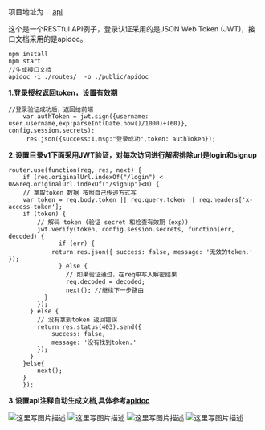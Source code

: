 项目地址为：
[api](http://api.songnini.com/apidoc/index.html)


这个是一个RESTful API例子，登录认证采用的是JSON Web Token (JWT)，接口文档采用的是apidoc。

```
npm install
npm start
//生成接口文档
apidoc -i ./routes/  -o ./public/apidoc
```

**1.登录授权返回token，设置有效期**
```
//登录验证成功后，返回给前端
    var authToken = jwt.sign({username: user.username,exp:parseInt(Date.now()/1000)+(60)}, config.session.secrets);
     res.json({success:1,msg:"登录成功",token: authToken});

```



**2.设置目录v1下面采用JWT验证，对每次访问进行解密排除url是login和signup**

```
router.use(function(req, res, next) {
    if (req.originalUrl.indexOf("/login") < 0&&req.originalUrl.indexOf("/signup")<0) {
    // 拿取token 数据 按照自己传递方式写
    var token = req.body.token || req.query.token || req.headers['x-access-token'];
    if (token) {
        // 解码 token (验证 secret 和检查有效期（exp）)
        jwt.verify(token, config.session.secrets, function(err, decoded) {
              if (err) {
            return res.json({ success: false, message: '无效的token.' });
              } else {
                // 如果验证通过，在req中写入解密结果
                req.decoded = decoded;
                next(); //继续下一步路由
          }
        });
      } else {
        // 没有拿到token 返回错误
        return res.status(403).send({
            success: false,
            message: '没有找到token.'
        });
      }
    }else{
        next();
    }
    });
```

**3.设置api注释自动生成文档,具体参考[apidoc](https://github.com/apidoc/apidoc)**

![这里写图片描述](https://img-blog.csdn.net/20180522111948607?watermark/2/text/aHR0cHM6Ly9ibG9nLmNzZG4ubmV0L3EzNTg1OTE0/font/5a6L5L2T/fontsize/400/fill/I0JBQkFCMA==/dissolve/70)
![这里写图片描述](https://img-blog.csdn.net/2018052211211640?watermark/2/text/aHR0cHM6Ly9ibG9nLmNzZG4ubmV0L3EzNTg1OTE0/font/5a6L5L2T/fontsize/400/fill/I0JBQkFCMA==/dissolve/70)
![这里写图片描述](https://img-blog.csdn.net/20180522112122880?watermark/2/text/aHR0cHM6Ly9ibG9nLmNzZG4ubmV0L3EzNTg1OTE0/font/5a6L5L2T/fontsize/400/fill/I0JBQkFCMA==/dissolve/70)
![这里写图片描述](https://img-blog.csdn.net/20180522112306352?watermark/2/text/aHR0cHM6Ly9ibG9nLmNzZG4ubmV0L3EzNTg1OTE0/font/5a6L5L2T/fontsize/400/fill/I0JBQkFCMA==/dissolve/70)

